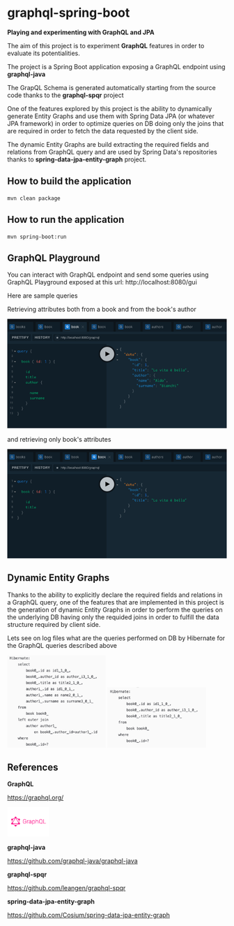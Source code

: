 # graphql-spring-boot

**Playing and experimenting with GraphQL and JPA**



The aim of this project is to experiment **GraphQL** features in order to evaluate its potentialities.

The project is a Spring Boot application exposing a GraphQL endpoint using **graphql-java**

The GrapQL Schema is generated automatically starting from the source code thanks to the **graphql-spqr** project

One of the features explored by this project is the ability to dynamically generate Entity Graphs and use them with Spring Data JPA (or whatever JPA framework) in order to optimize queries on DB doing only the joins that are required in order to fetch the data requested by the client side.

The dynamic Entity Graphs are build extracting the required fields and relations from GraphQL query and are used by Spring Data's repositories thanks to **spring-data-jpa-entity-graph** project.



## How to build the application

```
mvn clean package
```



## How to run the application

```
mvn spring-boot:run
```



## GraphQL Playground

You can interact with GraphQL endpoint and send some queries using GraphQL Playground exposed at this url:  http://localhost:8080/gui



Here are sample queries

Retrieving attributes both from a book and from the book's author



<img src="https://github.com/m-daros/graphql-spring-boot/blob/master/docs/query-with-join.png" alt="query-with-join" style="zoom:67%;" />

and retrieving only book's attributes



<img src="https://github.com/m-daros/graphql-spring-boot/blob/master/docs/query-without-join.png" alt="query-without-join" style="zoom:67%;" />

## Dynamic Entity Graphs

Thanks to the ability to explicitly declare the required fields and relations in a GraphQL query, one of the features that are implemented in this project is the generation of dynamic Entity Graphs in order to perform the queries on the underlying DB having only the requided joins in order to fulfill the data structure required by client side.



Lets see on log files what are the queries performed on DB by Hibernate for the GraphQL queries described above

<img src="https://github.com/m-daros/graphql-spring-boot/blob/master/docs/hibernate-query-with-join.png" alt="hibernate-query-with-join" style="zoom:67%;" />



<img src="https://github.com/m-daros/graphql-spring-boot/blob/master/docs/hibernate-query-without-join.png" alt="hibernate-query-without-join" style="zoom:67%;" />

## References

**GraphQL**   

https://graphql.org/

<img src="https://github.com/m-daros/graphql-spring-boot/blob/master/docs/graphql.png" alt="graphql" style="zoom:35%;" />



**graphql-java**

https://github.com/graphql-java/graphql-java



**graphql-spqr**

https://github.com/leangen/graphql-spqr



**spring-data-jpa-entity-graph**

https://github.com/Cosium/spring-data-jpa-entity-graph



